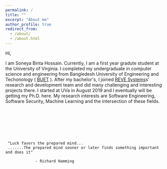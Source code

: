 ```yaml
---
permalink: /
title: ""
excerpt: "About me"
author_profile: true
redirect_from: 
  - /about/
  - /about.html
---
```





Hi, 

I am Soneya Binta Hossain. Currently, I am a first year gradute student at the University of Virginia. I completed my undergraduate in computer science and engineering from Bangledesh University of Engineering and Techonology ( [BUET](https://www.buet.ac.bd/web/) ). After my bachelor's, I joined [REVE Systems](https://en.wikipedia.org/wiki/REVE_Systems)s' research and development team and did many challenging and interesting projects there. I started at UVa in August 2019 and I eventually will be getting my Ph.D. here. My research interests are Software Engineering, Software Security, Machine Learning and the intersection of these fields.
<br><br><br><br><br><br><br>

     
     
     
     
     
     
     "Luck favors the prepared mind...
     .......The prepared mind sooner or later finds something important and does it"
     
                 - Richard Hamming

